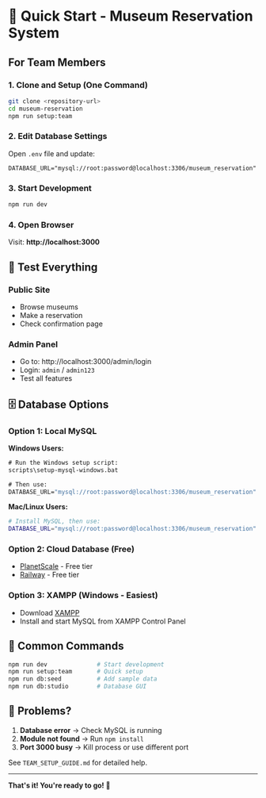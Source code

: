 # 🚀 Quick Start - Museum Reservation System

## For Team Members

### 1. Clone and Setup (One Command)
```bash
git clone <repository-url>
cd museum-reservation
npm run setup:team
```

### 2. Edit Database Settings
Open `.env` file and update:
```env
DATABASE_URL="mysql://root:password@localhost:3306/museum_reservation"
```

### 3. Start Development
```bash
npm run dev
```

### 4. Open Browser
Visit: **http://localhost:3000**

## 🎯 Test Everything

### Public Site
- Browse museums
- Make a reservation
- Check confirmation page

### Admin Panel
- Go to: http://localhost:3000/admin/login
- Login: `admin` / `admin123`
- Test all features

## 🗄️ Database Options

### Option 1: Local MySQL

**Windows Users:**
```cmd
# Run the Windows setup script:
scripts\setup-mysql-windows.bat

# Then use:
DATABASE_URL="mysql://root:password@localhost:3306/museum_reservation"
```

**Mac/Linux Users:**
```bash
# Install MySQL, then use:
DATABASE_URL="mysql://root:password@localhost:3306/museum_reservation"
```

### Option 2: Cloud Database (Free)
- [PlanetScale](https://planetscale.com) - Free tier
- [Railway](https://railway.app) - Free tier

### Option 3: XAMPP (Windows - Easiest)
- Download [XAMPP](https://www.apachefriends.org/download.html)
- Install and start MySQL from XAMPP Control Panel

## 🔧 Common Commands

```bash
npm run dev              # Start development
npm run setup:team       # Quick setup
npm run db:seed          # Add sample data
npm run db:studio        # Database GUI
```

## 🐛 Problems?

1. **Database error** → Check MySQL is running
2. **Module not found** → Run `npm install`
3. **Port 3000 busy** → Kill process or use different port

See `TEAM_SETUP_GUIDE.md` for detailed help.

---

**That's it! You're ready to go! 🎉**
